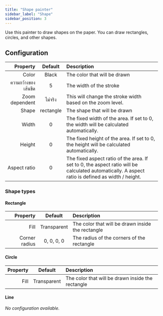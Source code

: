 ```yaml
---
title: "Shape painter"
sidebar_label: "Shape"
sidebar_position: 3
---
```



Use this painter to draw shapes on the paper. You can draw rectangles, circles, and other shapes.

## Configuration

|            Property |  Default  | Description                                                                                                                                      |
| -------------------:|:---------:|:------------------------------------------------------------------------------------------------------------------------------------------------ |
|               Color |   Black   | The color that will be drawn                                                                                                                     |
| ความกว้างของเส้นขีด |     5     | The width of the stroke                                                                                                                          |
|      Zoom dependent |  ไม่จริง  | This will change the stroke width based on the zoom level.                                                                                       |
|               Shape | rectangle | The shape that will be drawn                                                                                                                     |
|               Width |     0     | The fixed width of the area. If set to 0, the width will be calculated automatically.                                                            |
|              Height |     0     | The fixed height of the area. If set to 0, the height will be calculated automatically.                                                          |
|        Aspect ratio |     0     | The fixed aspect ratio of the area. If set to 0, the aspect ratio will be calculated automatically. A aspect ratio is defined as width / height. |

### Shape types

#### Rectangle

|      Property |   Default   | Description                                       |
| -------------:|:-----------:|:------------------------------------------------- |
|          Fill | Transparent | The color that will be drawn inside the rectangle |
| Corner radius | 0, 0, 0, 0  | The radius of the corners of the rectangle        |

#### Circle

| Property |   Default   | Description                                       |
| --------:|:-----------:|:------------------------------------------------- |
|     Fill | Transparent | The color that will be drawn inside the rectangle |

#### Line

*No configuration available.*
